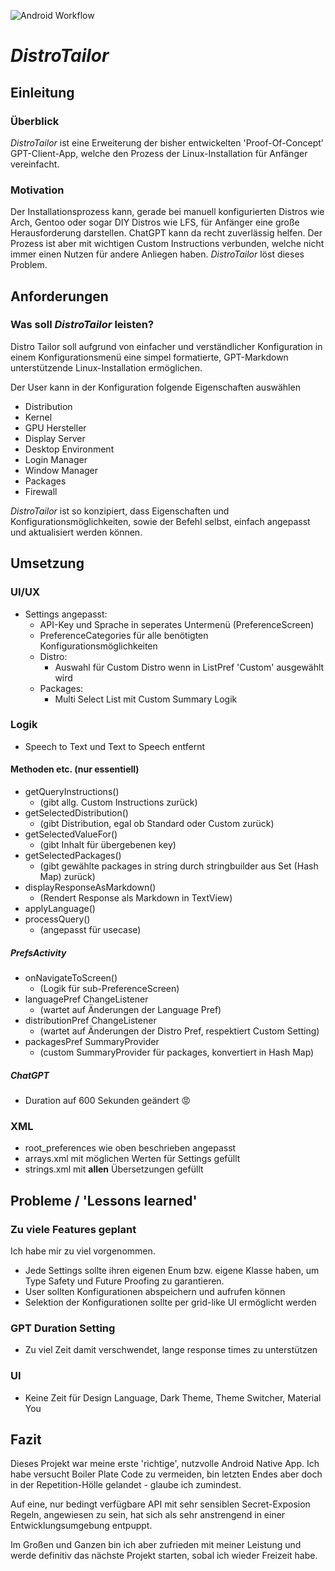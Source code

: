 <!--
vim:foldmethod=marker 
-->

![Android Workflow](https://github.com/h0useofdupree/app_entwicklung_MFAX422A/actions/workflows/android.yml/badge.svg)

# _DistroTailor_

## Einleitung

### Überblick

_DistroTailor_ ist eine Erweiterung der bisher entwickelten 'Proof-Of-Concept' GPT-Client-App,
welche den Prozess der Linux-Installation für Anfänger vereinfacht.

### Motivation

Der Installationsprozess kann, gerade bei manuell konfigurierten Distros wie Arch,
Gentoo oder sogar DIY Distros wie LFS, für Anfänger eine große Herausforderung darstellen.
ChatGPT kann da recht zuverlässig helfen.
Der Prozess ist aber mit wichtigen Custom Instructions verbunden, welche nicht
immer einen Nutzen für andere Anliegen haben. _DistroTailor_ löst dieses Problem.

## Anforderungen

### Was soll _DistroTailor_ leisten?

Distro Tailor soll aufgrund von einfacher und verständlicher Konfiguration
in einem Konfigurationsmenü eine simpel formatierte, GPT-Markdown
unterstützende Linux-Installation ermöglichen.

Der User kann in der Konfiguration folgende Eigenschaften auswählen

- Distribution
- Kernel
- GPU Hersteller
- Display Server
- Desktop Environment
- Login Manager
- Window Manager
- Packages
- Firewall

_DistroTailor_ ist so konzipiert, dass Eigenschaften und
Konfigurationsmöglichkeiten, sowie der Befehl selbst,
einfach angepasst und aktualisiert werden können.

## Umsetzung
### UI/UX
- Settings angepasst:
    - API-Key und Sprache in seperates Untermenü (PreferenceScreen)
    - PreferenceCategories für alle benötigten Konfigurationsmöglichkeiten
    - Distro:
        - Auswahl für Custom Distro wenn in ListPref 'Custom' ausgewählt wird
    - Packages:
        - Multi Select List mit Custom Summary Logik
### Logik
- Speech to Text und Text to Speech entfernt
#### Methoden etc. (nur essentiell)
- getQueryInstructions()
    - (gibt allg. Custom Instructions zurück)
- getSelectedDistribution() 
    - (gibt Distribution, egal ob Standard oder Custom zurück)
- getSelectedValueFor() 
    - (gibt Inhalt für übergebenen key)
- getSelectedPackages() 
    - (gibt gewählte packages in string durch stringbuilder aus Set (Hash Map) zurück)
- displayResponseAsMarkdown() 
    - (Rendert Response als Markdown in TextView)
- applyLanguage()
- processQuery() 
    - (angepasst für usecase)
##### PrefsActivity
- onNavigateToScreen() 
    - (Logik für sub-PreferenceScreen)
- languagePref ChangeListener 
    - (wartet auf Änderungen der Language Pref)
- distributionPref ChangeListener 
    - (wartet auf Änderungen der Distro Pref, respektiert Custom Setting)
- packagesPref SummaryProvider 
    - (custom SummaryProvider für packages, konvertiert in Hash Map)
##### ChatGPT
- Duration auf 600 Sekunden geändert 😡

### XML
- root_preferences wie oben beschrieben angepasst
- arrays.xml mit möglichen Werten für Settings gefüllt
- strings.xml mit **allen** Übersetzungen gefüllt

## Probleme / 'Lessons learned'
### Zu viele Features geplant
Ich habe mir zu viel vorgenommen.
- Jede Settings sollte ihren eigenen Enum bzw. eigene Klasse haben, um Type Safety und Future Proofing zu garantieren.
- User sollten Konfigurationen abspeichern und aufrufen können
- Selektion der Konfigurationen sollte per grid-like UI ermöglicht werden
### GPT Duration Setting
- Zu viel Zeit damit verschwendet, lange response times zu unterstützen
### UI
- Keine Zeit für Design Language, Dark Theme, Theme Switcher, Material You

## Fazit
Dieses Projekt war meine erste 'richtige', nutzvolle Android Native App. Ich habe versucht Boiler Plate Code zu vermeiden, bin letzten Endes aber doch in der Repetition-Hölle gelandet - glaube ich zumindest. 

Auf eine, nur bedingt verfügbare API mit sehr sensiblen Secret-Exposion Regeln, angewiesen zu sein, hat sich als sehr anstrengend in einer Entwicklungsumgebung entpuppt.

Im Großen und Ganzen bin ich aber zufrieden mit meiner Leistung und werde definitiv das nächste Projekt starten, sobal ich wieder Freizeit habe.
